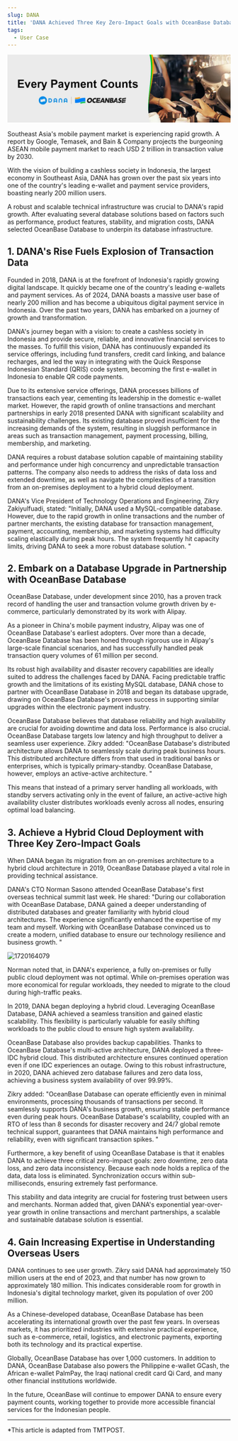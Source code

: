```yaml
---
slug: DANA
title: 'DANA Achieved Three Key Zero-Impact Goals with OceanBase Database'
tags:
  - User Case
---
```





![1720163744](/img/blogs/users/DANA/image/1720163744535.png)

Southeast Asia's mobile payment market is experiencing rapid growth. A report by Google, Temasek, and Bain & Company projects the burgeoning ASEAN mobile payment market to reach USD 2 trillion in transaction value by 2030.

With the vision of building a cashless society in Indonesia, the largest economy in Southeast Asia, DANA has grown over the past six years into one of the country's leading e-wallet and payment service providers, boasting nearly 200 million users.

A robust and scalable technical infrastructure was crucial to DANA's rapid growth. After evaluating several database solutions based on factors such as performance, product features, stability, and migration costs, DANA selected OceanBase Database to underpin its database infrastructure.

  

**1. DANA's Rise Fuels Explosion of Transaction Data**
------------------------

Founded in 2018, DANA is at the forefront of Indonesia's rapidly growing digital landscape. It quickly became one of the country's leading e-wallets and payment services. As of 2024, DANA boasts a massive user base of nearly 200 million and has become a ubiquitous digital payment service in Indonesia. Over the past two years, DANA has embarked on a journey of growth and transformation.

DANA's journey began with a vision: to create a cashless society in Indonesia and provide secure, reliable, and innovative financial services to the masses. To fulfill this vision, DANA has continuously expanded its service offerings, including fund transfers, credit card linking, and balance recharges, and led the way in integrating with the Quick Response Indonesian Standard (QRIS) code system, becoming the first e-wallet in Indonesia to enable QR code payments.

Due to its extensive service offerings, DANA processes billions of transactions each year, cementing its leadership in the domestic e-wallet market. However, the rapid growth of online transactions and merchant partnerships in early 2018 presented DANA with significant scalability and sustainability challenges. Its existing database proved insufficient for the increasing demands of the system, resulting in sluggish performance in areas such as transaction management, payment processing, billing, membership, and marketing.

DANA requires a robust database solution capable of maintaining stability and performance under high concurrency and unpredictable transaction patterns. The company also needs to address the risks of data loss and extended downtime, as well as navigate the complexities of a transition from an on-premises deployment to a hybrid cloud deployment.

DANA's Vice President of Technology Operations and Engineering, Zikry Zakiyulfuadi, stated: "Initially, DANA used a MySQL-compatible database. However, due to the rapid growth in online transactions and the number of partner merchants, the existing database for transaction management, payment, accounting, membership, and marketing systems had difficulty scaling elastically during peak hours. The system frequently hit capacity limits, driving DANA to seek a more robust database solution. "

  

**2. Embark on a Database Upgrade in Partnership with OceanBase Database**
------------------------------

OceanBase Database, under development since 2010, has a proven track record of handling the user and transaction volume growth driven by e-commerce, particularly demonstrated by its work with Alipay.

As a pioneer in China's mobile payment industry, Alipay was one of OceanBase Database's earliest adopters. Over more than a decade, OceanBase Database has been honed through rigorous use in Alipay's large-scale financial scenarios, and has successfully handled peak transaction query volumes of 61 million per second.

Its robust high availability and disaster recovery capabilities are ideally suited to address the challenges faced by DANA. Facing predictable traffic growth and the limitations of its existing MySQL database, DANA chose to partner with OceanBase Database in 2018 and began its database upgrade, drawing on OceanBase Database's proven success in supporting similar upgrades within the electronic payment industry.

OceanBase Database believes that database reliability and high availability are crucial for avoiding downtime and data loss. Performance is also crucial. OceanBase Database targets low latency and high throughput to deliver a seamless user experience. Zikry added: "OceanBase Database's distributed architecture allows DANA to seamlessly scale during peak business hours. This distributed architecture differs from that used in traditional banks or enterprises, which is typically primary-standby. OceanBase Database, however, employs an active-active architecture. "

This means that instead of a primary server handling all workloads, with standby servers activating only in the event of failure, an active-active high availability cluster distributes workloads evenly across all nodes, ensuring optimal load balancing.

  

**3. Achieve a Hybrid Cloud Deployment with Three Key Zero-Impact Goals**
-------------------------

When DANA began its migration from an on-premises architecture to a hybrid cloud architecture in 2019, OceanBase Database played a vital role in providing technical assistance.

DANA's CTO Norman Sasono attended OceanBase Database's first overseas technical summit last week. He shared: "During our collaboration with OceanBase Database, DANA gained a deeper understanding of distributed databases and greater familiarity with hybrid cloud architectures. The experience significantly enhanced the expertise of my team and myself. Working with OceanBase Database convinced us to create a modern, unified database to ensure our technology resilience and business growth. "

![1720164079](https://obcommunityprod.oss-cn-shanghai.aliyuncs.com/prod/blog/2024-07/1720164080299.png)

Norman noted that, in DANA's experience, a fully on-premises or fully public cloud deployment was not optimal. While on-premises operation was more economical for regular workloads, they needed to migrate to the cloud during high-traffic peaks.

In 2019, DANA began deploying a hybrid cloud. Leveraging OceanBase Database, DANA achieved a seamless transition and gained elastic scalability. This flexibility is particularly valuable for easily shifting workloads to the public cloud to ensure high system availability.

OceanBase Database also provides backup capabilities. Thanks to OceanBase Database's multi-active architecture, DANA deployed a three-IDC hybrid cloud. This distributed architecture ensures continued operation even if one IDC experiences an outage. Owing to this robust infrastructure, in 2020, DANA achieved zero database failures and zero data loss, achieving a business system availability of over 99.99%.

Zikry added: "OceanBase Database can operate efficiently even in minimal environments, processing thousands of transactions per second. It seamlessly supports DANA's business growth, ensuring stable performance even during peak hours. OceanBase Database's scalability, coupled with an RTO of less than 8 seconds for disaster recovery and 24/7 global remote technical support, guarantees that DANA maintains high performance and reliability, even with significant transaction spikes. "

Furthermore, a key benefit of using OceanBase Database is that it enables DANA to achieve three critical zero-impact goals: zero downtime, zero data loss, and zero data inconsistency. Because each node holds a replica of the data, data loss is eliminated. Synchronization occurs within sub-milliseconds, ensuring extremely fast performance.

This stability and data integrity are crucial for fostering trust between users and merchants. Norman added that, given DANA's exponential year-over-year growth in online transactions and merchant partnerships, a scalable and sustainable database solution is essential.

  

**4. Gain Increasing Expertise in Understanding Overseas Users**
-------------------

DANA continues to see user growth. Zikry said DANA had approximately 150 million users at the end of 2023, and that number has now grown to approximately 180 million. This indicates considerable room for growth in Indonesia's digital technology market, given its population of over 200 million.

As a Chinese-developed database, OceanBase Database has been accelerating its international growth over the past few years. In overseas markets, it has prioritized industries with extensive practical experience, such as e-commerce, retail, logistics, and electronic payments, exporting both its technology and its practical expertise.

Globally, OceanBase Database has over 1,000 customers. In addition to DANA, OceanBase Database also powers the Philippine e-wallet GCash, the African e-wallet PalmPay, the Iraqi national credit card Qi Card, and many other financial institutions worldwide.

In the future, OceanBase will continue to empower DANA to ensure every payment counts, working together to provide more accessible financial services for the Indonesian people.

* * *

\*This article is adapted from TMTPOST.